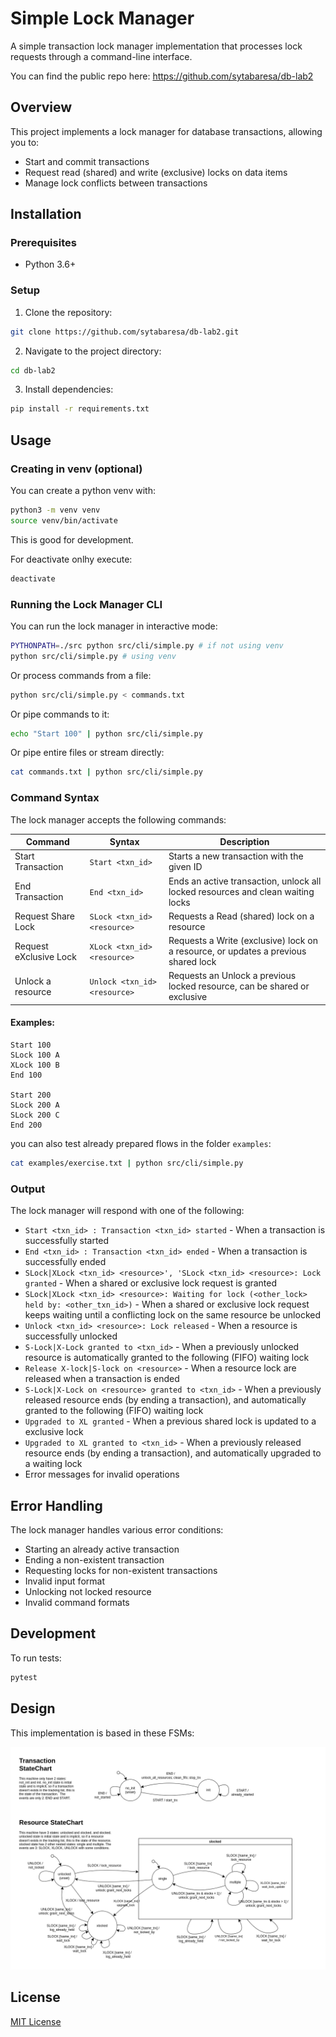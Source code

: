 # Simple Lock Manager

A simple transaction lock manager implementation that processes lock requests through a command-line interface.

You can find the public repo here: https://github.com/sytabaresa/db-lab2
## Overview

This project implements a lock manager for database transactions, allowing you to:

- Start and commit transactions
- Request read (shared) and write (exclusive) locks on data items
- Manage lock conflicts between transactions

## Installation

### Prerequisites

- Python 3.6+

### Setup

1. Clone the repository:

```bash
git clone https://github.com/sytabaresa/db-lab2.git
```

2. Navigate to the project directory:

```bash
cd db-lab2
```

3. Install dependencies:

```bash
pip install -r requirements.txt
```

## Usage

### Creating in venv (optional)
You can create a python venv with:

```bash
python3 -m venv venv 
source venv/bin/activate 
```
This is good for development.

For deactivate onlhy execute:
```bash
deactivate 
```

### Running the Lock Manager CLI

You can run the lock manager in interactive mode:

```bash
PYTHONPATH=./src python src/cli/simple.py # if not using venv
python src/cli/simple.py # using venv
```

Or process commands from a file:

```bash
python src/cli/simple.py < commands.txt
```

Or pipe commands to it:

```bash
echo "Start 100" | python src/cli/simple.py
```

Or pipe entire files or stream directly:

```bash
cat commands.txt | python src/cli/simple.py
```

### Command Syntax

The lock manager accepts the following commands:

| Command                | Syntax                       | Description                                                                          |
| ---------------------- | ---------------------------- | ------------------------------------------------------------------------------------ |
| Start Transaction      | `Start <txn_id>`             | Starts a new transaction with the given ID                                           |
| End Transaction        | `End <txn_id>`               | Ends an active transaction, unlock all locked resources and clean waiting locks      |
| Request Share Lock     | `SLock <txn_id> <resource>`  | Requests a Read (shared) lock on a resource                                         |
| Request eXclusive Lock | `XLock <txn_id> <resource>`  | Requests a Write (exclusive) lock on a resource, or updates a previous shared lock |
| Unlock a resource      | `Unlock <txn_id> <resource>` | Requests an Unlock a previous locked resource, can be shared or exclusive            |

#### Examples:

```
Start 100
SLock 100 A
XLock 100 B
End 100

Start 200
SLock 200 A
SLock 200 C
End 200
```

you can also test already prepared flows in the folder `examples`:

```bash
cat examples/exercise.txt | python src/cli/simple.py
```

### Output

The lock manager will respond with one of the following:

- `Start <txn_id> : Transaction <txn_id> started` - When a transaction is successfully started
- `End <txn_id> : Transaction <txn_id> ended` - When a transaction is successfully ended
- `SLock|XLock <txn_id> <resource>', 'SLock <txn_id> <resource>: Lock granted` - When a shared or exclusive lock request is granted
- `SLock|XLock <txn_id> <resource>: Waiting for lock (<other_lock> held by: <other_txn_id>)` - When a shared or exclusive lock request keeps waiting until a conflicting lock on the same resource be unlocked
- `Unlock <txn_id> <resource>: Lock released` - When a resource is successfully unlocked
- `S-Lock|X-Lock granted to <txn_id>` - When a previously unlocked resource is automatically granted to the following (FIFO) waiting lock
- `Release X-lock|S-lock on <resource>` - When a resource lock are released when a transaction is ended
- `S-Lock|X-Lock on <resource> granted to <txn_id>` - When a previously released resource ends (by ending a transaction), and automatically granted to the following (FIFO) waiting lock
- `Upgraded to XL granted` - When a previous shared lock is updated to a exclusive lock
- `Upgraded to XL granted to <txn_id>` - When a previously released resource ends (by ending a transaction), and automatically upgraded to a waiting lock
- Error messages for invalid operations

## Error Handling

The lock manager handles various error conditions:

- Starting an already active transaction
- Ending a non-existent transaction
- Requesting locks for non-existent transactions
- Invalid input format
- Unlocking not locked resource
- Invalid command formats

## Development

To run tests:

```bash
pytest
```

## Design

This implementation is based in these FSMs:

![FSM diagram](./fsm-diagram.png)



## License

[MIT License](LICENSE)
